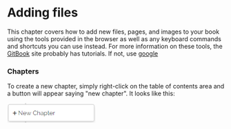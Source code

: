# Adding files

This chapter covers how to add new files, pages, and images to your book using the tools provided in the browser as well as any keyboard commands and shortcuts you can use instead. For more information on these tools, the [GitBook][ic] site probably has tutorials. If not, use [google][ok]

[ic]: https://www.gitbook.com "GitBook"
[ok]: https://www.google.ca "Google"

### Chapters
To create a new chapter, simply right-click on the table of contents area and a button will appear saying "new chapter". It looks like this:

![hello](Untitled.png)


